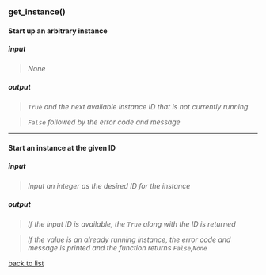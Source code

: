 ### **get_instance()**

#### Start up an arbitrary instance
##### input
>_None_

##### output
>_`True` and the next available instance ID that is not currently running._   

>_`False` followed by the error code and message_

-----------

#### Start an instance at the given ID
##### input
>_Input an integer as the desired ID for the instance_

##### output
>_If the input ID is available, the `True` along with the ID is returned_    

>_If the value is an already running instance, the error code and message is printed and the function returns `False`,`None`_

[back to list](../Index.md)
